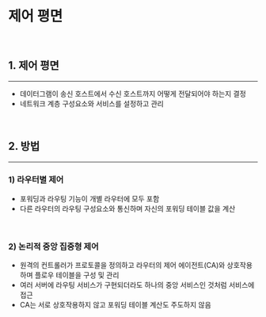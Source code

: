 # 제어 평면

<br>

## 1. 제어 평면

---

 - 데이터그램이 송신 호스트에서 수신 호스트까지 어떻게 전달되어야 하는지 결정
 - 네트워크 계층 구성요소와 서비스를 설정하고 관리

<br>

## 2. 방법

---

### 1) 라우터별 제어
 - 포워딩과 라우팅 기능이 개별 라우터에 모두 포함
 - 다른 라우터의 라우팅 구성요소와 통신하며 자신의 포워딩 테이블 값을 계산

<br>

### 2) 논리적 중앙 집중형 제어
 - 원격의 컨트롤러가 프로토콜을 정의하고 라우터의 제어 에이전트(CA)와 상호작용하며 플로우 테이블을 구성 및 관리
 - 여러 서버에 라우팅 서비스가 구현되더라도 하나의 중앙 서비스인 것처럼 서비스에 접근
 - CA는 서로 상호작용하지 않고 포워딩 테이블 계산도 주도하지 않음 
